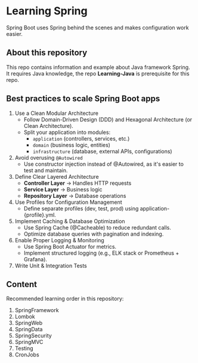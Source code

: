 # Learning Spring

Spring Boot uses Spring behind the scenes and makes configuration work easier.

## About this repository

This repo contains information and example about Java framework Spring. It requires Java knowledge, the repo **Learning-Java** is prerequisite for this repo.

## Best practices to scale Spring Boot apps

1. Use a Clean Modular Architecture
   - Follow Domain-Driven Design (DDD) and Hexagonal Architecture (or Clean Architecture).
   - Split your application into modules:
     - `application` (controllers, services, etc.)
     - `domain` (business logic, entities)
     - `infrastructure` (database, external APIs, configurations)
2. Avoid overusing `@Autowired`
   - Use constructor injection instead of @Autowired, as it's easier to test and maintain.
3. Define Clear Layered Architecture
   - **Controller Layer** → Handles HTTP requests
   - **Service Layer** → Business logic
   - **Repository Layer** → Database operations
4. Use Profiles for Configuration Management
   - Define separate profiles (dev, test, prod) using application-{profile}.yml.
5. Implement Caching & Database Optimization
   - Use Spring Cache (@Cacheable) to reduce redundant calls.
   - Optimize database queries with pagination and indexing.
6. Enable Proper Logging & Monitoring
   - Use Spring Boot Actuator for metrics.
   - Implement structured logging (e.g., ELK stack or Prometheus + Grafana).
7. Write Unit & Integration Tests

## Content

Recommended learning order in this repository:

1. SpringFramework
2. Lombok
3. SpringWeb
4. SpringData
5. SpringSecurity
6. SpringMVC
7. Testing
8. CronJobs
